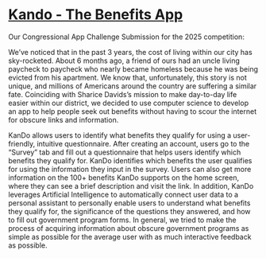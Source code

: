 # [Kando - The Benefits App](https://kando.govt.hu/)

Our Congressional App Challenge Submission for the 2025 competition:

We’ve noticed that in the past 3 years, the cost of living within our city has sky-rocketed. About 6 months ago, a friend of ours had an uncle living paycheck to paycheck who nearly became homeless because he was being evicted from his apartment. We know that, unfortunately, this story is not unique, and millions of Americans around the country are suffering a similar fate. Coinciding with Sharice Davids’s mission to make day-to-day life easier within our district, we decided to use computer science to develop an app to help people seek out benefits without having to scour the internet for obscure links and information.

KanDo allows users to identify what benefits they qualify for using a user-friendly, intuitive questionnaire. After creating an account, users go to the “Survey” tab and fill out a questionnaire that helps users identify which benefits they qualify for. KanDo identifies which benefits the user qualifies for using the information they input in the survey. Users can also get more information on the 100+ benefits KanDo supports on the home screen, where they can see a brief description and visit the link. In addition, KanDo leverages Artificial Intelligence to automatically connect user data to a personal assistant to personally enable users to understand what benefits they qualify for, the significance of the questions they answered, and how to fill out government program forms. In general, we tried to make the process of acquiring information about obscure government programs as simple as possible for the average user with as much interactive feedback as possible.
